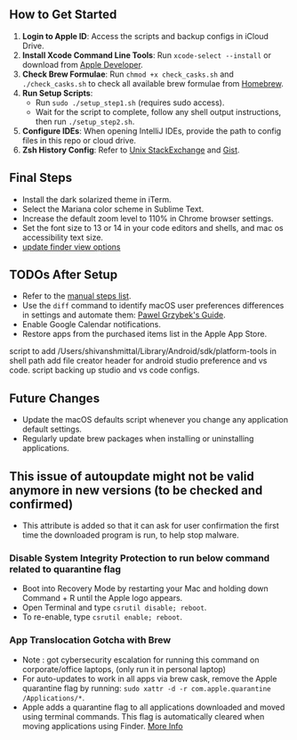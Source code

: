 
## How to Get Started

1. **Login to Apple ID**: Access the scripts and backup configs in iCloud Drive.
2. **Install Xcode Command Line Tools**: Run `xcode-select --install` or download from [Apple Developer](https://developer.apple.com/download/more/).
3. **Check Brew Formulae**: Run `chmod +x check_casks.sh` and `./check_casks.sh` to check all available brew formulae from [Homebrew](https://formulae.brew.sh/).
4. **Run Setup Scripts**:
	- Run `sudo ./setup_step1.sh` (requires sudo access).
	- Wait for the script to complete, follow any shell output instructions, then run `./setup_step2.sh`.
5. **Configure IDEs**: When opening IntelliJ IDEs, provide the path to config files in this repo or cloud drive.
6. **Zsh History Config**: Refer to [Unix StackExchange](https://unix.stackexchange.com/questions/21008/sharing-or-synchronizing-history-between-zsh-and-bash) and [Gist](https://gist.github.com/matthewmccullough/787142).

## Final Steps

- Install the dark solarized theme in iTerm.
- Select the Mariana color scheme in Sublime Text.
- Increase the default zoom level to 110% in Chrome browser settings.
- Set the font size to 13 or 14 in your code editors and shells, and mac os accessibility text size.
- [update finder view options](images/Screenshot%202025-03-29%20at%206.03.47 PM.png)

## TODOs After Setup

- Refer to the [manual steps list](pending_automation.md).
- Use the `diff` command to identify macOS user preferences differences in settings and automate them: [Pawel Grzybek's Guide](https://pawelgrzybek.com/change-macos-user-preferences-via-command-line/).
- Enable Google Calendar notifications.
- Restore apps from the purchased items list in the Apple App Store.

script to add /Users/shivanshmittal/Library/Android/sdk/platform-tools in shell path
add file creator header for android studio preference and vs code. script backing up studio and vs code configs.

## Future Changes

- Update the macOS defaults script whenever you change any application default settings.
- Regularly update brew packages when installing or uninstalling applications.

## This issue of autoupdate might not be valid anymore in new versions (to be checked and confirmed)

- This attribute is added so that it can ask for user confirmation the first time the downloaded program is run, to help stop malware.

### Disable System Integrity Protection to run below command related to quarantine flag 
- Boot into Recovery Mode by restarting your Mac and holding down Command + R until the Apple logo appears.
- Open Terminal and type `csrutil disable; reboot`.
- To re-enable, type `csrutil enable; reboot`.

### App Translocation Gotcha with Brew
 
- Note : got cybersecurity escalation for running this command on corporate/office laptops, (only run it in personal laptop)
- For auto-updates to work in all apps via brew cask, remove the Apple quarantine flag by running: `sudo xattr -d -r com.apple.quarantine /Applications/*`.
- Apple adds a quarantine flag to all applications downloaded and moved using terminal commands. This flag is automatically cleared when moving applications using Finder. [More Info](https://lapcatsoftware.com/articles/app-translocation.html)
